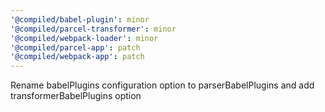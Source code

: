 ```yaml
---
'@compiled/babel-plugin': minor
'@compiled/parcel-transformer': minor
'@compiled/webpack-loader': minor
'@compiled/parcel-app': patch
'@compiled/webpack-app': patch
---
```


Rename babelPlugins configuration option to parserBabelPlugins and add transformerBabelPlugins option
